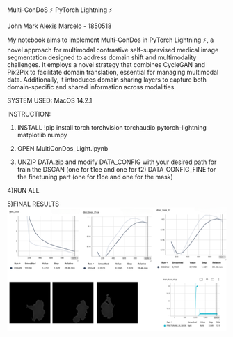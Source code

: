 Multi-ConDoS ⚡ PyTorch Lightning ⚡

John Mark Alexis Marcelo - 1850518 

My notebook aims to implement Multi-ConDos in PyTorch Lightning ⚡, a novel approach for multimodal contrastive self-supervised medical image segmentation designed to address domain shift and multimodality challenges. It employs a novel strategy that combines CycleGAN and Pix2Pix to facilitate domain translation, essential for managing multimodal data. Additionally, it introduces domain sharing layers to capture both domain-specific and shared information across modalities.

SYSTEM USED: MacOS 14.2.1

INSTRUCTION:

1) INSTALL
!pip install torch torchvision torchaudio pytorch-lightning matplotlib numpy

2) OPEN MultiConDos_Light.ipynb

3) UNZIP DATA.zip and modify
     DATA_CONFIG with your desired path for train the DSGAN (one for t1ce and one for t2)
     DATA_CONFIG_FINE for the finetuning part (one for t1ce and one for the mask)
   
4)RUN ALL

5)FINAL RESULTS 
![Image 1](https://raw.githubusercontent.com/sanjohngiangino/NN_MultiConDos/main/results.png)
